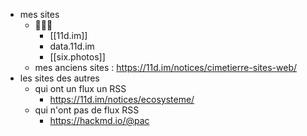 - mes sites
	- 🌲🌲🌲
		- [[11d.im]]
		- data.11d.im
		- [[six.photos]]
	- mes anciens sites : https://11d.im/notices/cimetierre-sites-web/
- les sites des autres
	- qui ont un flux un RSS
		- https://11d.im/notices/ecosysteme/
	- qui n'ont pas de flux RSS
		- https://hackmd.io/@pac
